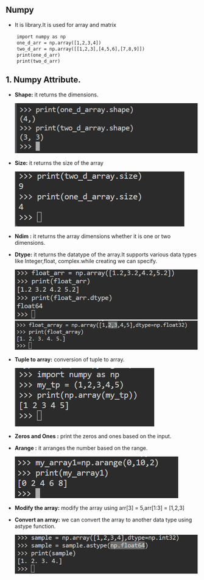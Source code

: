 ## Numpy

- It is library.It is used for array and matrix

```
    import numpy as np
    one_d_arr = np.array([1,2,3,4])
    two_d_arr = np.array([[1,2,3],[4,5,6],[7,8,9]])
    print(one_d_arr)
    print(two_d_arr)

```

## 1. Numpy Attribute.

- **Shape:** it returns the dimensions. 

    ![alt text](Images/numpy_shape.png)

- **Size:** it returns the size of the array

    ![alt text](Images/numpy_size.png)

- **Ndim :** it returns the array dimensions whether it is one or two dimensions.

- **Dtype:** it returns the datatype of the array.It supports various data types like Integer,float, complex.while creating we can specify.

    ![alt text](Images/numpy_dtype.png)
    ![alt text](Images/numpy_dtype1.png)

- **Tuple to array:** conversion of tuple to array.

    ![alt text](Images/numpy_tuple.png)

- **Zeros and Ones :** print the zeros and ones based on the input.

- **Arange :** it arranges the number based on the range.

    ![alt text](Images/numpy_Arrange.png)

- **Modify the array:** modify the array using arr[3] = 5,arr[1:3] = [1,2,3]

- **Convert an array:** we can convert the array to another data type using astype function.

    ![alt text](Images/numpy_datatypeConversion.png)